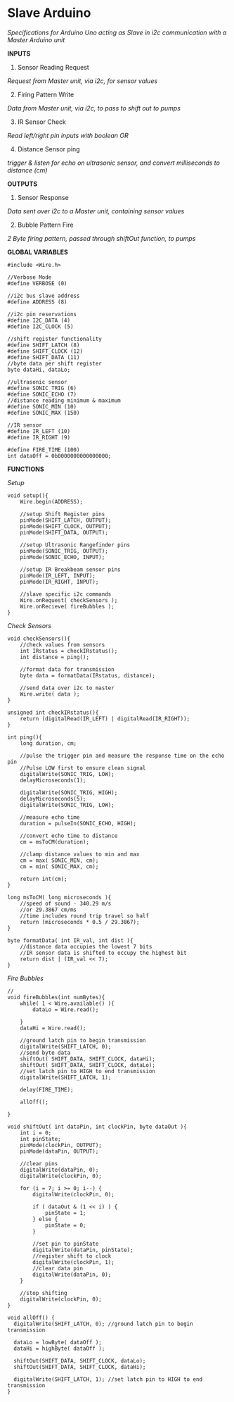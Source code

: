 # Slave Arduino

*Specifications for Arduino Uno acting as Slave in i2c communication with a Master Arduino unit*

**INPUTS**

1) Sensor Reading Request

*Request from Master unit, via i2c, for sensor values*

2) Firing Pattern Write

*Data from Master unit, via i2c, to pass to shift out to pumps*

3) IR Sensor Check

*Read left/right pin inputs with boolean OR*

4) Distance Sensor ping

*trigger & listen for echo on ultrasonic sensor, and convert milliseconds to distance (cm)*

**OUTPUTS**

1) Sensor Response

*Data sent over i2c to a Master unit, containing sensor values*

2) Bubble Pattern Fire

*2 Byte firing pattern, passed through shiftOut function, to pumps*

**GLOBAL VARIABLES**
```Arduino
#include <Wire.h>

//Verbose Mode
#define VERBOSE (0)

//i2c bus slave address
#define ADDRESS (8)

//i2c pin reservations
#define I2C_DATA (4)
#define I2C_CLOCK (5)

//shift register functionality
#define SHIFT_LATCH (8)
#define SHIFT_CLOCK (12)
#define SHIFT_DATA (11)
//byte data per shift register
byte dataHi, dataLo;

//ultrasonic sensor
#define SONIC_TRIG (6)
#define SONIC_ECHO (7)
//distance reading minimum & maximum
#define SONIC_MIN (10)
#define SONIC_MAX (150)

//IR sensor
#define IR_LEFT (10)
#define IR_RIGHT (9)

#define FIRE_TIME (100)
int dataOff = 0b0000000000000000;
```

**FUNCTIONS**

*Setup*
```Arduino
void setup(){
	Wire.begin(ADDRESS);

	//setup Shift Register pins
	pinMode(SHIFT_LATCH, OUTPUT);
	pinMode(SHIFT_CLOCK, OUTPUT);
	pinMode(SHIFT_DATA, OUTPUT);

	//setup Ultrasonic Rangefinder pins
	pinMode(SONIC_TRIG, OUTPUT);
	pinMode(SONIC_ECHO, INPUT);

	//setup IR Breakbeam sensor pins
	pinMode(IR_LEFT, INPUT);
	pinMode(IR_RIGHT, INPUT);

	//slave specific i2c commands
	Wire.onRequest( checkSensors );
	Wire.onRecieve( fireBubbles );
}
```

*Check Sensors*
```Arduino
void checkSensors(){
	//check values from sensors
	int IRstatus = checkIRstatus();
	int distance = ping();
	
	//format data for transmission
	byte data = formatData(IRstatus, distance);

	//send data over i2c to master
	Wire.write( data );
}

unsigned int checkIRstatus(){
	return (digitalRead(IR_LEFT) | digitalRead(IR_RIGHT));
}

int ping(){
	long duration, cm;

	//pulse the trigger pin and measure the response time on the echo pin
	//Pulse LOW first to ensure clean signal
	digitalWrite(SONIC_TRIG, LOW);
	delayMicroseconds(1);
	
	digitalWrite(SONIC_TRIG, HIGH);
	delayMicroseconds(5);
	digitalWrite(SONIC_TRIG, LOW);

	//measure echo time
	duration = pulseIn(SONIC_ECHO, HIGH);

	//convert echo time to distance
	cm = msToCM(duration);

	//clamp distance values to min and max
	cm = max( SONIC_MIN, cm);
	cm = min( SONIC_MAX, cm);

	return int(cm);
}

long msToCM( long microseconds ){
	//speed of sound - 340.29 m/s
	//or 29.3867 cm/ms
	//time includes round trip travel so half
	return (microseconds * 0.5 / 29.3867);
}

byte formatData( int IR_val, int dist ){
	//distance data occupies the lowest 7 bits
	//IR sensor data is shifted to occupy the highest bit
	return dist | (IR_val << 7);
}
```

*Fire Bubbles*
```Arduino
//
void fireBubbles(int numBytes){
	while( 1 < Wire.available() ){
		dataLo = Wire.read();

	}
	dataHi = Wire.read();

	//ground latch pin to begin transmission
	digitalWrite(SHIFT_LATCH, 0);
	//send byte data
	shiftOut( SHIFT_DATA, SHIFT_CLOCK, dataHi);
	shiftOut( SHIFT_DATA, SHIFT_CLOCK, dataLo);
	//set latch pin to HIGH to end transmission
	digitalWrite(SHIFT_LATCH, 1);

	delay(FIRE_TIME);

	allOff();

}

void shiftOut( int dataPin, int clockPin, byte dataOut ){
	int i = 0;
	int pinState;
	pinMode(clockPin, OUTPUT);
	pinMode(dataPin, OUTPUT);

	//clear pins
	digitalWrite(dataPin, 0);
	digitalWrite(clockPin, 0);
	
	for (i = 7; i >= 0; i--) {
    	digitalWrite(clockPin, 0);

    	if ( dataOut & (1 << i) ) {
      		pinState = 1;
    	} else {
      		pinState = 0;
    	}

    	//set pin to pinState
    	digitalWrite(dataPin, pinState);
    	//register shift to clock
    	digitalWrite(clockPin, 1);
    	//clear data pin
    	digitalWrite(dataPin, 0);
  	}

  	//stop shifting
  	digitalWrite(clockPin, 0);
}

void allOff() {
  digitalWrite(SHIFT_LATCH, 0); //ground latch pin to begin transmission

  dataLo = lowByte( dataOff );
  dataHi = highByte( dataOff );

  shiftOut(SHIFT_DATA, SHIFT_CLOCK, dataLo);
  shiftOut(SHIFT_DATA, SHIFT_CLOCK, dataHi);

  digitalWrite(SHIFT_LATCH, 1); //set latch pin to HIGH to end transmission
}
```
